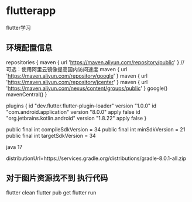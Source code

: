 # flutterapp
flutter学习

## 环境配置信息

repositories {
    maven { url 'https://maven.aliyun.com/repository/public' } // 可选：使用阿里云镜像提高国内访问速度
    maven { url 'https://maven.aliyun.com/repository/google' }
    maven { url 'https://maven.aliyun.com/repository/jcenter' }
    maven { url 'https://maven.aliyun.com/nexus/content/groups/public' }
    google()
    mavenCentral()
}

plugins {
    id "dev.flutter.flutter-plugin-loader" version "1.0.0"
    id "com.android.application" version "8.0.0" apply false
    id "org.jetbrains.kotlin.android" version "1.8.22" apply false
}

public final int compileSdkVersion = 34
public  final int minSdkVersion = 21
public final int targetSdkVersion = 34


java  17

distributionUrl=https\://services.gradle.org/distributions/gradle-8.0.1-all.zip



## 对于图片资源找不到 执行代码
flutter clean
flutter pub get
flutter run
